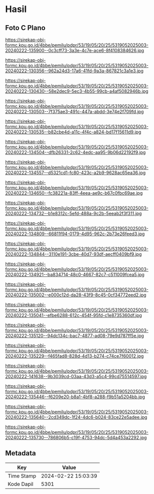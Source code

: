 # Hasil

## Foto C Plano

https://sirekap-obj-formc.kpu.go.id/4bbe/pemilu/pdpr/53/19/05/20/25/5319052025003-20240222-135900--0c3cff73-3a3e-4c7e-ace6-8f4108384626.jpg

https://sirekap-obj-formc.kpu.go.id/4bbe/pemilu/pdpr/53/19/05/20/25/5319052025003-20240222-130356--962a24d3-17a6-41fd-9a3a-867821c3a1e3.jpg

https://sirekap-obj-formc.kpu.go.id/4bbe/pemilu/pdpr/53/19/05/20/25/5319052025003-20240222-130430--58e2dec9-5ec3-4b55-99cb-a4af5082946b.jpg

https://sirekap-obj-formc.kpu.go.id/4bbe/pemilu/pdpr/53/19/05/20/25/5319052025003-20240222-130503--7f375ae3-491c-447a-abdd-3e74e2f709fd.jpg

https://sirekap-obj-formc.kpu.go.id/4bbe/pemilu/pdpr/53/19/05/20/25/5319052025003-20240222-130535--b82cbe4d-a11c-4f4c-a824-bd17f15611d9.jpg

https://sirekap-obj-formc.kpu.go.id/4bbe/pemilu/pdpr/53/19/05/20/25/5319052025003-20240222-134504--dfb26331-2c62-4edc-aa95-9b06d22192f9.jpg

https://sirekap-obj-formc.kpu.go.id/4bbe/pemilu/pdpr/53/19/05/20/25/5319052025003-20240222-134557--d5321cd1-fc80-423c-a2b9-9628ac65ea36.jpg

https://sirekap-obj-formc.kpu.go.id/4bbe/pemilu/pdpr/53/19/05/20/25/5319052025003-20240222-134650--fc38221a-83ff-4eea-ae9c-b67c0fbc69ae.jpg

https://sirekap-obj-formc.kpu.go.id/4bbe/pemilu/pdpr/53/19/05/20/25/5319052025003-20240222-134732--b1e8312c-5efd-488a-9c2b-5eeab2f3f311.jpg

https://sirekap-obj-formc.kpu.go.id/4bbe/pemilu/pdpr/53/19/05/20/25/5319052025003-20240222-134809--66811f94-0179-4d95-962c-2b73e26feed3.jpg

https://sirekap-obj-formc.kpu.go.id/4bbe/pemilu/pdpr/53/19/05/20/25/5319052025003-20240222-134844--3110e191-3cbe-40d7-93df-aecff0409bf9.jpg

https://sirekap-obj-formc.kpu.go.id/4bbe/pemilu/pdpr/53/19/05/20/25/5319052025003-20240222-134921--ba834714-48c0-4667-82c7-c511009fcea5.jpg

https://sirekap-obj-formc.kpu.go.id/4bbe/pemilu/pdpr/53/19/05/20/25/5319052025003-20240222-135002--e000c12d-da28-43f9-8c45-0cf34772eed2.jpg

https://sirekap-obj-formc.kpu.go.id/4bbe/pemilu/pdpr/53/19/05/20/25/5319052025003-20240222-135041--efbe6288-612c-454f-95fd-c1e8735360df.jpg

https://sirekap-obj-formc.kpu.go.id/4bbe/pemilu/pdpr/53/19/05/20/25/5319052025003-20240222-135120--94dc134c-bac7-4877-ad08-79e9d787ff5e.jpg

https://sirekap-obj-formc.kpu.go.id/4bbe/pemilu/pdpr/53/19/05/20/25/5319052025003-20240222-135229--f465fad8-828d-4d13-b274-c74ce7f60012.jpg

https://sirekap-obj-formc.kpu.go.id/4bbe/pemilu/pdpr/53/19/05/20/25/5319052025003-20240222-141638--9b3039cd-03aa-43d3-a5c4-99cd75514597.jpg

https://sirekap-obj-formc.kpu.go.id/4bbe/pemilu/pdpr/53/19/05/20/25/5319052025003-20240222-135446--f6209e20-b8a1-4bf8-a288-f9b51a5204bb.jpg

https://sirekap-obj-formc.kpu.go.id/4bbe/pemilu/pdpr/53/19/05/20/25/5319052025003-20240222-135640--2cd349dc-1f24-4dc6-b024-83ce22e5adee.jpg

https://sirekap-obj-formc.kpu.go.id/4bbe/pemilu/pdpr/53/19/05/20/25/5319052025003-20240222-135730--786806b5-c19f-4753-94dc-5d4a453a2292.jpg


## Metadata

| Key        | Value               |
| ---------- | ------------------- |
| Time Stamp | 2024-02-22 15:03:39 |
| Kode Dapil | 5301                |



